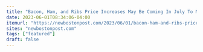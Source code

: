 ```yaml
---
title: "Bacon, Ham, and Ribs Price Increases May Be Coming In July To Massachusetts Because of Pig-Welfare Law"
date: 2023-06-01T08:34:06-04:00
itemurl: "https://newbostonpost.com/2023/06/01/bacon-ham-and-ribs-price-increases-may-be-coming-in-july-to-massachusetts-because-of-pig-welfare-law/"
sites: "newbostonpost.com"
tags: ["featured"]
draft: false
---
```


